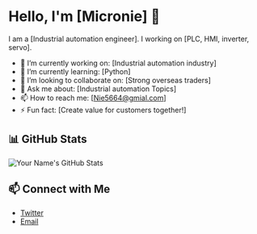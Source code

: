# Hello, I'm [Micronie] 👋

I am a [Industrial automation engineer]. I working on [PLC, HMI, inverter, servo].

- 🔭 I’m currently working on: [Industrial automation industry]
- 🌱 I’m currently learning: [Python]
- 👯 I’m looking to collaborate on: [Strong overseas traders]
- 💬 Ask me about: [Industrial automation Topics]
- 📫 How to reach me: [Nie5664@gmial.com]
- ⚡ Fun fact: [Create value for customers together!]

## 📊 GitHub Stats

![Your Name's GitHub Stats](https://github-readme-stats.vercel.app/api?username=nie5664&show_icons=true&hide_title=true&count_private=true&theme=default)

## 📫 Connect with Me

- [Twitter](https://twitter.com/nie5664)
- [Email](mailto:info@hbgl.cn)
